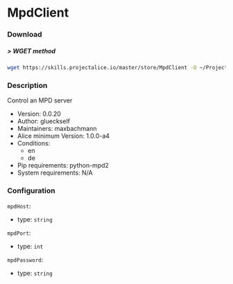 # MpdClient
### Download
##### > WGET method
```bash
wget https://skills.projectalice.io/master/store/MpdClient -O ~/ProjectAlice/system/skillInstallTickets/MpdClient.install
```

### Description
Control an MPD server

- Version: 0.0.20
- Author: glueckself
- Maintainers: maxbachmann
- Alice minimum Version: 1.0.0-a4
- Conditions:
  - en
  - de
- Pip requirements: python-mpd2
- System requirements: N/A

### Configuration
`mpdHost`:
 - type: `string`

`mpdPort`:
 - type: `int`

`mpdPassword`:
 - type: `string`
